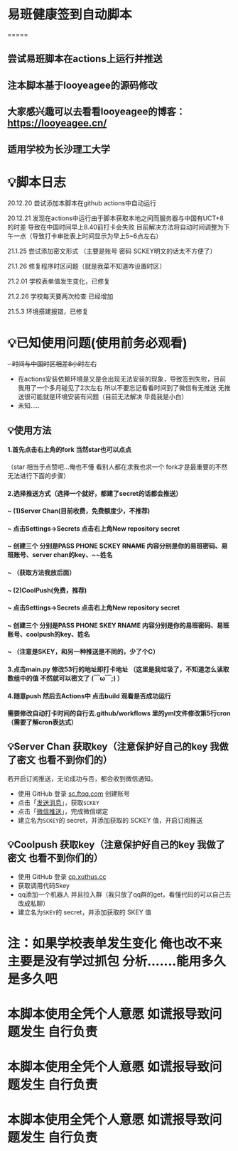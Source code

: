 # 易班健康签到自动脚本

=====

## 尝试易班脚本在actions上运行并推送

## 注本脚本基于looyeagee的源码修改

## 大家感兴趣可以去看看looyeagee的博客：https://looyeagee.cn/

## 适用学校为长沙理工大学

# 💡脚本日志

20.12.20
尝试添加本脚本在github actions中自动运行

20.12.21
发现在actions中运行由于脚本获取本地之间而服务器与中国有UCT+8 的时差 导致在中国时间早上8.40前打卡会失败
目前解决方法将自动时间调整为下午一点（导致打卡审批表上时间显示为早上5~6点左右）

21.1.25
尝试添加密文形式 （主要是账号 密码 SCKEY明文的话太不方便了）

21.1.26
修复程序时区问题（就是我菜不知道咋设置时区）

21.2.01
学校表单值发生变化，已修复

21.2.26
学校每天要两次检查 已经增加

21.5.3
环境搭建报错，已修复

# 💡已知使用问题(使用前务必观看)

~~- 时间与中国时区相差8小时左右~~

- 在actions安装依赖环境是又是会出现无法安装的现象，导致签到失败，目前我用了一个多月碰见了2次左右 所以不要忘记看看时间到了微信有无推送 无推送很可能就是环境安装有问题（目前无法解决 毕竟我是小白）
- 未知.....

## 💡使用方法

#### 1.首先点击右上角的fork 当然star也可以点点

（star 相当于点赞吧...俺也不懂 看别人都在求我也求一个 fork才是最重要的不然无法进行下面的步骤）

#### 2.选择推送方式（选择一个就好，都建了secret的话都会推送）

#### 	~ (1)Server Chan(目前收费，免费额度少，不推荐)

#### 	~ 点击Settings->Secrets  点击右上角New repository secret 

#### 	~ 创建三个 分别是PASS PHONE SCKEY ~~RNAME~~ 内容分别是你的易班密码、易班账号、server chan的key、~~姓名

#### 	~ （获取方法我放后面）

#### 	~ (2)CoolPush(免费，推荐)

#### 	~ 点击Settings->Secrets  点击右上角New repository secret

#### 	~ 创建三个 分别是PASS PHONE SKEY RNAME 内容分别是你的易班密码、易班账号、coolpush的key、姓名

#### 	~ （注意是SKEY，和另一种推送是不同的，少了个C）

####  3.点击main.py 修改53行的地址即打卡地址 （这里是我垃圾了，不知道怎么读取数组中的值 不然就可以密文了  (￣ω￣;)  ）

####  4.随意push 然后去Actions中 点击build 观看是否成功运行

####  需要修改自动打卡时间的自行去.github/workflows 里的yml文件修改第5行cron （需要了解cron表达式）



## 💡Server Chan 获取key（注意保护好自己的key 我做了密文 也看不到你们的）

若开启订阅推送，无论成功与否，都会收到微信通知。

- 使用 GitHub 登录 [sc.ftqq.com](http://sc.ftqq.com/?c=github&a=login) 创建账号
- 点击「[发送消息](http://sc.ftqq.com/?c=code)」，获取`SCKEY`
- 点击「[微信推送](http://sc.ftqq.com/?c=wechat&a=bind)」，完成微信绑定
- 建立名为`SCKEY`的 secret，并添加获取的 SCKEY 值，开启订阅推送

## 💡Coolpush 获取key（注意保护好自己的key 我做了密文 也看不到你们的）

- 使用 GitHub 登录 [cp.xuthus.cc](https://cp.xuthus.cc/) 
- 获取调用代码Skey
- qq添加一个机器人 并且拉入群（我只放了qq群的get，看懂代码的可以自己去改成私聊）
- 建立名为`SKEY`的 secret，并添加获取的 SKEY 值

注：如果学校表单发生变化 俺也改不来 主要是没有学过抓包 分析.......能用多久是多久吧
===

   本脚本使用全凭个人意愿 如谎报导致问题发生 自行负责
===

  本脚本使用全凭个人意愿 如谎报导致问题发生 自行负责
===

  本脚本使用全凭个人意愿 如谎报导致问题发生 自行负责
===
